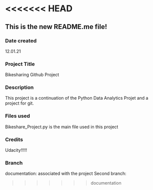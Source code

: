 <<<<<<< HEAD
=======
## This is the new README.me file!

### Date created
12.01.21

### Project Title
Bikesharing Github Project

### Description
This project is a continuation of the Python Data Analytics Projet and a project for git.

### Files used
Bikeshare_Project.py is the main file used in this project

### Credits
Udacity!!!!!

### Branch
documentation: associated with the project
Second branch: 
>>>>>>> documentation
